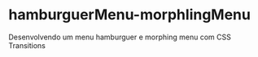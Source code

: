 # hamburguerMenu-morphlingMenu
Desenvolvendo um menu hamburguer e morphing menu com CSS Transitions
